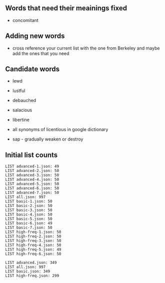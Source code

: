 
## Words that need their meainings fixed
- concomitant

## Adding new words
- cross reference your current list with the one from Berkeley and maybe
add the ones that you need

## Candidate words
- lewd
- lustful
- debauched
- salacious
- libertine
- all synonyms of licentious in google dictionary

- sap - gradually weaken or destroy

## Initial list counts

```
LIST advanced-1.json: 49
LIST advanced-2.json: 50
LIST advanced-3.json: 50
LIST advanced-4.json: 50
LIST advanced-5.json: 50
LIST advanced-6.json: 50
LIST advanced-7.json: 50
LIST all.json: 997
LIST basic-1.json: 50
LIST basic-2.json: 50
LIST basic-3.json: 50
LIST basic-4.json: 50
LIST basic-5.json: 50
LIST basic-6.json: 49
LIST basic-7.json: 50
LIST high-freq-1.json: 50
LIST high-freq-2.json: 50
LIST high-freq-3.json: 50
LIST high-freq-4.json: 50
LIST high-freq-5.json: 49
LIST high-freq-6.json: 50

LIST advanced.json: 349
LIST all.json: 997
LIST basic.json: 349
LIST high-freq.json: 299
```



